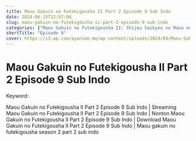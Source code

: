 ```yaml
---
title: Maou Gakuin no Futekigousha II Part 2 Episode 9 Sub Indo
date: 2024-06-15T12:57:04
slug: maou-gakuin-no-futekigousha-ii-part-2-episode-9-sub-indo
categories: ["Maou Gakuin no Futekigousha II: Shijou Saikyou no Maou no Shiso, Tensei shite Shison-tachi no Gakkou e Kayou Part 2"]
shortTitle: "Episode 9"
cover: https://i3.wp.com/ayanime.me/wp-content/uploads/2024/04/Maou-Gakuin-no-Futekigousha-II-Part-2-768x1065-1.jpg
---
```


# Maou Gakuin no Futekigousha II Part 2 Episode 9 Sub Indo

<iframe-loader iframe-src1="https://play.ayanime.me/include/fluidplayer/fluidplayer.php?VideoSrc1=https%3A%2F%2Fdrive.google.com%2Ffile%2Fd%2F1Xd_PSmnAROYiI0KHsIt6xe22SYiIJgxS%2Fpreview&VideoType1=video%2Fmp4&VideoQuality1=480p&VideoSrc2=https%3A%2F%2Fdrive.google.com%2Ffile%2Fd%2F1wwzRnwh_sF3xUAMll8vzlBqOCbRLWNsj%2Fpreview&VideoType2=video%2Fmp4&VideoQuality2=720p&VideoSrc3=https%3A%2F%2Fdrive.google.com%2Ffile%2Fd%2F1ItwAOiI-ctTgimkIWMrF84y_tBGeAc-T%2Fpreview&VideoType3=video%2Fmp4&VideoQuality3=1080p&VideoSrc4=&VideoType4=&VideoQuality4=&VideoPoster=&VideoTrack1=&kind1=&srclang1=&label1=&default1=&VideoTrack2=&kind2=&srclang2=&label2=&default2=&player=fluid+player&server=Drive+API&api=&width=100%25&height=900px" iframe-src2="https://drive.google.com/file/d/1ItwAOiI-ctTgimkIWMrF84y_tBGeAc-T/preview"></iframe-loader>

Keyword:
<p>Maou Gakuin no Futekigousha II Part 2 Episode 9 Sub Indo | Streaming Maou Gakuin no Futekigousha II Part 2 Episode 9 Sub Indo | Nonton Maou Gakuin no Futekigousha II Part 2 Episode 9 Sub Indo | Download Maou Gakuin no Futekigousha II Part 2 Episode 9 Sub Indo | Maou gakuin no futekigousha season 2 part 2 sub indo</p>

